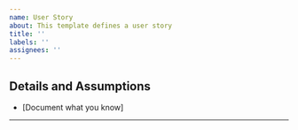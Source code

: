 ```yaml
---
name: User Story
about: This template defines a user story
title: ''
labels: ''
assignees: ''
---
```


## Details and Assumptions
* [Document what you know]

---

